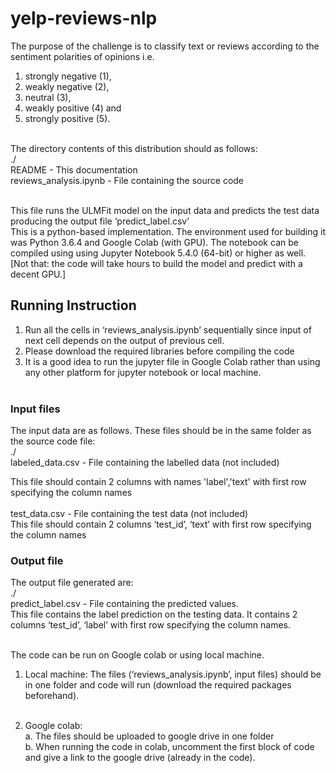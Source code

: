 # yelp-reviews-nlp
The purpose of the challenge is to classify text or reviews according to the sentiment polarities of opinions i.e. <br />
1. strongly negative (1), 
2. weakly negative (2), 
3. neutral (3), 
4. weakly positive  (4) and 
5. strongly positive (5). <br /> <br />
<!-- end of the list -->
The directory contents of this distribution should as follows: <br />
./ <br />
README - This documentation <br />
reviews_analysis.ipynb - File containing the source code <br /><br />

This file runs the ULMFit model on the input data and predicts the test 
data producing the output file ‘predict_label.csv’ <br />
This is a python-based implementation. The environment used for building it 
was Python 3.6.4 and Google Colab (with GPU).  The notebook can be 
compiled using  using Jupyter Notebook 5.4.0 (64-bit) or higher as well.  
[Not that: the code will take hours to build the model and predict with a decent 
GPU.] 

## Running Instruction  
1. Run all the cells in ‘reviews_analysis.ipynb’ sequentially since input 
of next cell depends on the output of previous cell. 
2. Please download the required libraries before compiling the code 
3. It is a good idea to run the jupyter file in Google Colab rather than using 
any other platform for jupyter notebook or local machine.  <br /><br />

### Input files 
The input data are as follows. These files should be in the same folder as the 
source code file: <br />
./ <br />
labeled_data.csv - File containing the labelled data (not included) <br />

This file should contain 2 columns with names 'label','text' with first row 
specifying the column names <br /><br />
test_data.csv - File containing the test data (not included) <br />
This file should contain 2 columns ‘test_id’, ‘text’ with first row specifying 
the column names <br />

### Output file 
The output file generated are:  <br />
./ <br />
predict_label.csv                 - File containing the predicted values.<br />
 This file contains the label prediction on the testing data. It contains 2 
columns ‘test_id’, ‘label’ with first row specifying the column names. <br /><br />

 

The code can be run on Google colab or using local machine. <br />
1. Local machine: The files (‘reviews_analysis.ipynb’, input files) should 
be in one folder and code will run (download the required packages 
beforehand). <br /><br />

2. Google colab: <br />
a. The files should be uploaded to google drive in one folder <br />
b. When running the code in colab, uncomment the first block of 
code and give a link to the google drive (already in the code). 
